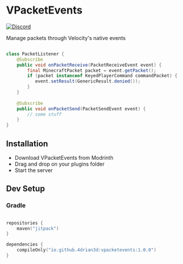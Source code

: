 # VPacketEvents

[![Discord](https://img.shields.io/discord/899740810956910683?color=7289da&label=Discord)](https://discord.gg/5NMMzK5mAn)

Manage packets through Velocity's native events

```java

class PacketListener {
    @Subscribe
    public void onPacketReceive(PacketReceiveEvent event) {
        final MinecraftPacket packet = event.getPacket();
        if (packet instanceof KeyedPlayerCommand commandPacket) {
           event.setResult(GenericResult.denied());
        }
    } 
    
    @Subscribe
    public void onPacketSend(PacketSendEvent event) {
        // some stuff
    }
}

```


## Installation
- Download VPacketEvents from Modrinth
- Drag and drop on your plugins folder
- Start the server


## Dev Setup

### Gradle

```kotlin

repositories {
    maven("jitpack")
}

dependencies {
    compileOnly("io.github.4drian3d:vpacketevents:1.0.0")
}
```